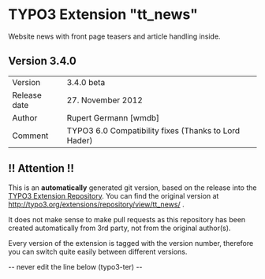 # TYPO3 Extension "tt_news"
Website news with front page teasers and article handling inside.

## Version 3.4.0




<table>
	<tr><td>Version</td><td>3.4.0 beta</td></tr>
	<tr><td>Release date</td><td>27. November 2012</td></tr>
	<tr><td>Author</td><td>Rupert Germann [wmdb]</td></tr>
	<tr><td>Comment</td><td>TYPO3 6.0 Compatibility fixes (Thanks to Lord Hader)</td></tr>
</table>

## !! Attention !!
This is an **automatically** generated git version, based on the release into the [TYPO3 Extension Repository](http://www.typo3.org/extensions/).
You can find the original version at http://typo3.org/extensions/repository/view/tt_news/ .

It does not make sense to make pull requests as this repository has been created automatically from 3rd party, not from the original author(s).

Every version of the extension is tagged with the version number, therefore you can switch quite easily between different versions.


-- never edit the line below (typo3-ter) --